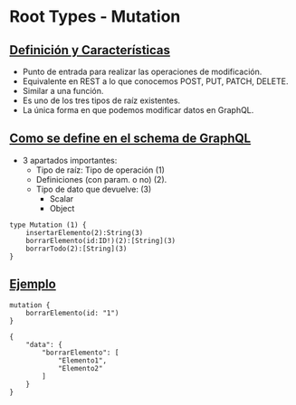 # Root Types - Mutation

## <u>Definición y Características</u>

- Punto de entrada para realizar las operaciones de modificación.
- Equivalente en REST a lo que conocemos POST, PUT, PATCH, DELETE.
- Similar a una función.
- Es uno de los tres tipos de raíz existentes.
- La única forma en que podemos modificar datos en GraphQL.

## <u>Como se define en el schema de GraphQL</u>

- 3 apartados importantes:
  - Tipo de raíz: Tipo de operación (1)
  - Definiciones (con param. o no) (2).
  - Tipo de dato que devuelve: (3)
    - Scalar
    - Object

```
type Mutation (1) {
    insertarElemento(2):String(3)
    borrarElemento(id:ID!)(2):[String](3)
    borrarTodo(2):[String](3)
}
```

## <u>Ejemplo</u>

```
mutation {
    borrarElemento(id: "1")
}

{
    "data": {
        "borrarElemento": [
            "Elemento1",
            "Elemento2"
        ]
    }
}
```
